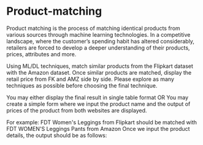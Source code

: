 # Product-matching

Product matching is the process of matching identical products from various sources through machine learning technologies. In a competitive landscape, where the customer’s spending habit has altered considerably, retailers are forced to develop a deeper understanding of their products, prices, attributes and more.


Using ML/DL techniques, match similar products from the Flipkart dataset with the Amazon dataset. Once
similar products are matched, display the retail price from FK and AMZ side by side. Please explore as
many techniques as possible before choosing the final technique.



You may either display the final result in single table format OR You may create a simple form where we
input the product name and the output of prices of the product from both websites are displayed.


For example:
FDT Women's Leggings from Flipkart should be matched with FDT WOMEN'S Leggings Pants from
Amazon
Once we input the product details, the output should be as follows:
